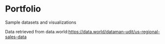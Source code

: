 # Portfolio
Sample datasets and visualizations

Data retrieved from data.world:https://data.world/dataman-udit/us-regional-sales-data
